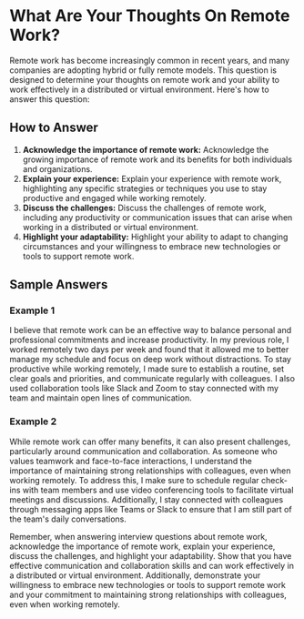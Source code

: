 What Are Your Thoughts On Remote Work?
===========================================================

Remote work has become increasingly common in recent years, and many companies are adopting hybrid or fully remote models. This question is designed to determine your thoughts on remote work and your ability to work effectively in a distributed or virtual environment. Here's how to answer this question:

How to Answer
-------------

1. **Acknowledge the importance of remote work:** Acknowledge the growing importance of remote work and its benefits for both individuals and organizations.
2. **Explain your experience:** Explain your experience with remote work, highlighting any specific strategies or techniques you use to stay productive and engaged while working remotely.
3. **Discuss the challenges:** Discuss the challenges of remote work, including any productivity or communication issues that can arise when working in a distributed or virtual environment.
4. **Highlight your adaptability:** Highlight your ability to adapt to changing circumstances and your willingness to embrace new technologies or tools to support remote work.

Sample Answers
--------------

### Example 1

I believe that remote work can be an effective way to balance personal and professional commitments and increase productivity. In my previous role, I worked remotely two days per week and found that it allowed me to better manage my schedule and focus on deep work without distractions. To stay productive while working remotely, I made sure to establish a routine, set clear goals and priorities, and communicate regularly with colleagues. I also used collaboration tools like Slack and Zoom to stay connected with my team and maintain open lines of communication.

### Example 2

While remote work can offer many benefits, it can also present challenges, particularly around communication and collaboration. As someone who values teamwork and face-to-face interactions, I understand the importance of maintaining strong relationships with colleagues, even when working remotely. To address this, I make sure to schedule regular check-ins with team members and use video conferencing tools to facilitate virtual meetings and discussions. Additionally, I stay connected with colleagues through messaging apps like Teams or Slack to ensure that I am still part of the team's daily conversations.

Remember, when answering interview questions about remote work, acknowledge the importance of remote work, explain your experience, discuss the challenges, and highlight your adaptability. Show that you have effective communication and collaboration skills and can work effectively in a distributed or virtual environment. Additionally, demonstrate your willingness to embrace new technologies or tools to support remote work and your commitment to maintaining strong relationships with colleagues, even when working remotely.
